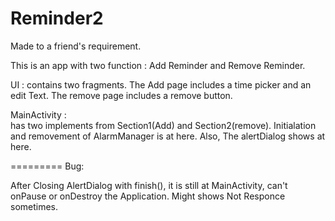 Reminder2
=========
Made to a friend's requirement.

This is an app with two function : Add Reminder and Remove Reminder.

UI : 
contains two fragments. The Add page includes a time picker and an edit Text. The remove page includes a remove button.

MainActivity :  
has two implements from Section1(Add) and Section2(remove). Initialation and removement of AlarmManager is at here.
Also, The alertDialog shows at here.

=========
Bug:

After Closing AlertDialog with finish(), it is still at MainActivity, can't onPause or onDestroy the Application.
Might shows Not Responce sometimes.
